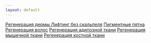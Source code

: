 ```yaml
---
layout: default
---
```


<div class="list-group  list-group-flush">
  <a href="./regeneration_of_the_dermis.html" class="list-group-item list-group-item-action" aria-current="true">
   Регенерация дермы
  </a>
  <a href="./lifting_without_a_scalpel.html" class="list-group-item list-group-item-action">Лифтинг без скальпеля</a>
  <a href="./pigmented_spots.html" class="list-group-item list-group-item-action">Пигментные пятна</a>
<a href="./hair_regeneration.html" class="list-group-item list-group-item-action">Регенерация волос</a>
<a href="./regeneration_of_adipose_tissue.html" class="list-group-item list-group-item-action">Регенерация адипозной ткани</a>
<a href="./regeneration_of_muscle_tissue.html" class="list-group-item list-group-item-action">Регенерация мышечной ткани</a>
<a href="./bone_regeneration.html" class="list-group-item list-group-item-action">Регенерация костной ткани</a>

</div>
